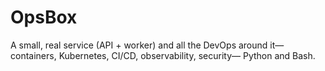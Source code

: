 # OpsBox
A small, real service (API + worker) and all the DevOps around it—containers, Kubernetes, CI/CD, observability, security— Python and Bash.
